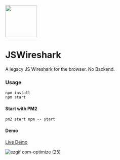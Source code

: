 <img src="https://github.com/lmangani/JSWireshark/raw/master/jwireshark/wos/icon/favicon.png" width=100 />

# JSWireshark
A legacy JS Wireshark for the browser. No Backend.

### Usage
```
npm install
npm start
```

#### Start with PM2
```
pm2 start npm -- start
```

#### Demo
[Live Demo](https://raw.githack.com/lmangani/JSWireshark/master/index.html#)

![ezgif com-optimize (25)](https://user-images.githubusercontent.com/1423657/56448644-11753a80-6311-11e9-9658-eaea53aefa50.gif)

